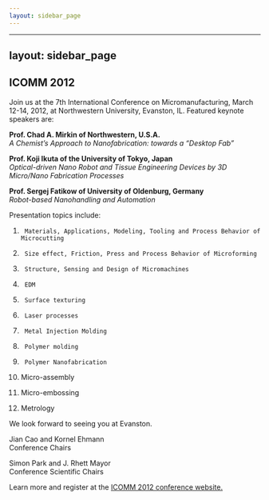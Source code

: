 ```yaml
---
layout: sidebar_page
---
```


---
layout: sidebar_page
---

## ICOMM 2012

<!--break-->
Join us at the 7th International Conference on Micromanufacturing, March 12-14, 2012, at Northwestern University, Evanston, IL. Featured keynote speakers are:   
  
**Prof. Chad A. Mirkin of Northwestern, U.S.A.**  
*A Chemist’s Approach to Nanofabrication: towards a “Desktop Fab”*    
  
**Prof. Koji Ikuta of the University of Tokyo, Japan**  
*Optical-driven Nano Robot and Tissue Engineering Devices by 3D Micro/Nano Fabrication Processes*  
  
**Prof. Sergej Fatikow of University of Oldenburg, Germany**  
*Robot-based Nanohandling and Automation*    
  
Presentation topics include:  

1)      Materials, Applications, Modeling, Tooling and Process Behavior of Microcutting  
  
2)      Size effect, Friction, Press and Process Behavior of Microforming  
  
3)      Structure, Sensing and Design of Micromachines  
  
4)      EDM  
  
5)      Surface texturing  
  
6)      Laser processes  
  
7)      Metal Injection Molding  
  
8)      Polymer molding  
  
9)      Polymer Nanofabrication  
  
10)   Micro-assembly  
  
11)   Micro-embossing  
  
12)   Metrology  
  
We look forward to seeing you at Evanston.  

Jian Cao and Kornel Ehmann  
Conference Chairs  

Simon Park and J. Rhett Mayor  
Conference Scientific Chairs  
  
Learn more and register at the [ICOMM 2012 conference website.](http://icomm2012.northwestern.edu/)